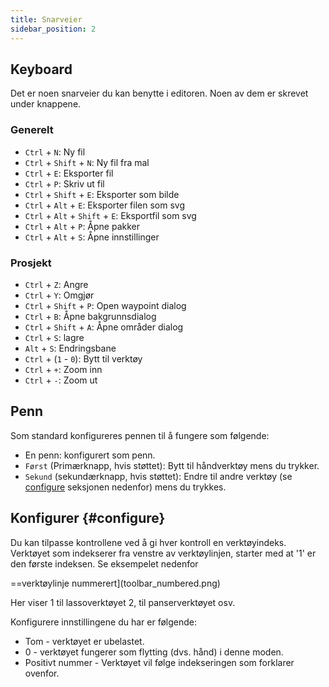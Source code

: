 ```yaml
---
title: Snarveier
sidebar_position: 2
---
```


## Keyboard

Det er noen snarveier du kan benytte i editoren.
Noen av dem er skrevet under knappene.

### Generelt

- `Ctrl` + `N`: Ny fil
- `Ctrl` + `Shift` + `N`: Ny fil fra mal
- `Ctrl` + `E`: Eksporter fil
- `Ctrl` + `P`: Skriv ut fil
- `Ctrl` + `Shift` + `E`: Eksporter som bilde
- `Ctrl` + `Alt` + `E`: Eksporter filen som svg
- `Ctrl` + `Alt` + `Shift` + `E`: Eksportfil som svg
- `Ctrl` + `Alt` + `P`: Åpne pakker
- `Ctrl` + `Alt` + `S`: Åpne innstillinger

### Prosjekt

- `Ctrl` + `Z`: Angre
- `Ctrl` + `Y`: Omgjør
- `Ctrl` + `Shift` + `P`: Open waypoint dialog
- `Ctrl` + `B`: Åpne bakgrunnsdialog
- `Ctrl` + `Shift` + `A`: Åpne områder dialog
- `Ctrl` + `S`: lagre
- `Alt` + `S`: Endringsbane
- `Ctrl` + (`1` - `0`): Bytt til verktøy
- `Ctrl` + `+`: Zoom inn
- `Ctrl` + `-`: Zoom ut

## Penn

Som standard konfigureres pennen til å fungere som følgende:

- En penn: konfigurert som penn.
- `Først` (Primærknapp, hvis støttet): Bytt til håndverktøy mens du trykker.
- `Sekund` (sekundærknapp, hvis støttet): Endre til andre verktøy (se [configure](#configure) seksjonen nedenfor) mens du trykkes.

## Konfigurer {#configure}

Du kan tilpasse kontrollene ved å gi hver kontroll en verktøyindeks. Verktøyet som indekserer fra venstre av verktøylinjen, starter med at '1' er den første indeksen. Se eksempelet nedenfor

\==verktøylinje nummerert](toolbar_numbered.png)

Her viser 1 til lassoverktøyet 2, til panserverktøyet osv.

Konfigurere innstillingene du har er følgende:

- Tom - verktøyet er ubelastet.
- 0 - verktøyet fungerer som flytting (dvs. hånd) i denne moden.
- Positivt nummer - Verktøyet vil følge indekseringen som forklarer ovenfor.
